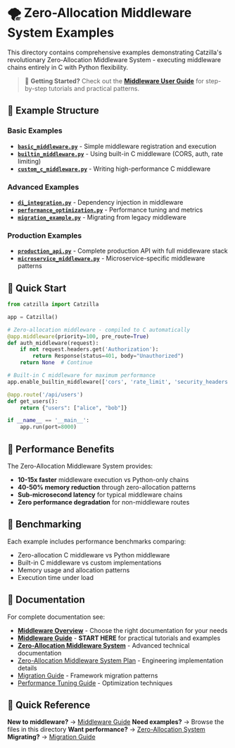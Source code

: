 # 🌪️ Zero-Allocation Middleware System Examples

This directory contains comprehensive examples demonstrating Catzilla's revolutionary Zero-Allocation Middleware System - executing middleware chains entirely in C with Python flexibility.

> 📖 **Getting Started?** Check out the [**Middleware User Guide**](../../docs/middleware_user_guide.md) for step-by-step tutorials and practical patterns.

## 📁 Example Structure

### Basic Examples
- **[`basic_middleware.py`](basic_middleware.py)** - Simple middleware registration and execution
- **[`builtin_middleware.py`](builtin_middleware.py)** - Using built-in C middleware (CORS, auth, rate limiting)
- **[`custom_c_middleware.py`](custom_c_middleware.py)** - Writing high-performance C middleware

### Advanced Examples
- **[`di_integration.py`](di_integration.py)** - Dependency injection in middleware
- **[`performance_optimization.py`](performance_optimization.py)** - Performance tuning and metrics
- **[`migration_example.py`](migration_example.py)** - Migrating from legacy middleware

### Production Examples
- **[`production_api.py`](production_api.py)** - Complete production API with full middleware stack
- **[`microservice_middleware.py`](microservice_middleware.py)** - Microservice-specific middleware patterns

## 🚀 Quick Start

```python
from catzilla import Catzilla

app = Catzilla()

# Zero-allocation middleware - compiled to C automatically
@app.middleware(priority=100, pre_route=True)
def auth_middleware(request):
    if not request.headers.get('Authorization'):
        return Response(status=401, body="Unauthorized")
    return None  # Continue

# Built-in C middleware for maximum performance
app.enable_builtin_middleware(['cors', 'rate_limit', 'security_headers'])

@app.route('/api/users')
def get_users():
    return {"users": ["alice", "bob"]}

if __name__ == '__main__':
    app.run(port=8000)
```

## 🎯 Performance Benefits

The Zero-Allocation Middleware System provides:

- **10-15x faster** middleware execution vs Python-only chains
- **40-50% memory reduction** through zero-allocation patterns
- **Sub-microsecond latency** for typical middleware chains
- **Zero performance degradation** for non-middleware routes

## 🧪 Benchmarking

Each example includes performance benchmarks comparing:
- Zero-allocation C middleware vs Python middleware
- Built-in C middleware vs custom implementations
- Memory usage and allocation patterns
- Execution time under load

## 📖 Documentation

For complete documentation see:
- **[Middleware Overview](../../docs/middleware_overview.md)** - Choose the right documentation for your needs
- **[Middleware Guide](../../docs/middleware_guide.md)** - **START HERE** for practical tutorials and examples
- **[Zero-Allocation Middleware System](../../docs/middleware.md)** - Advanced technical documentation
- [Zero-Allocation Middleware System Plan](../../plan/zero_allocation_middleware_system_plan.md) - Engineering implementation details
- [Migration Guide](migration_guide.md) - Framework migration patterns
- [Performance Tuning Guide](performance_guide.md) - Optimization techniques

## 🎯 Quick Reference

**New to middleware?** → [Middleware Guide](../../docs/middleware_guide.md)
**Need examples?** → Browse the files in this directory
**Want performance?** → [Zero-Allocation System](../../docs/middleware.md)
**Migrating?** → [Migration Guide](migration_guide.md)
